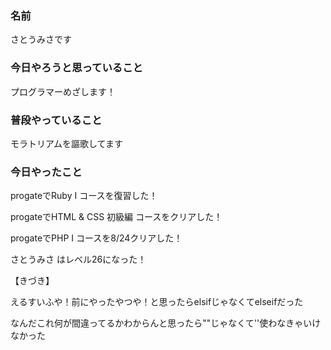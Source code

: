### 名前

さとうみさです

### 今日やろうと思っていること

プログラマーめざします！

### 普段やっていること

モラトリアムを謳歌してます

### 今日やったこと

progateでRuby Ⅰ コースを復習した！

progateでHTML & CSS 初級編 コースをクリアした！

progateでPHP Ⅰ コースを8/24クリアした！

さとうみさ はレベル26になった！

【きづき】

えるすいふや！前にやったやつや！と思ったらelsifじゃなくてelseifだった

なんだこれ何が間違ってるかわからんと思ったら""じゃなくて''使わなきゃいけなかった
